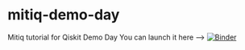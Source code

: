 # mitiq-demo-day
Mitiq tutorial for Qiskit Demo Day
You can launch it here --> [![Binder](https://mybinder.org/badge_logo.svg)](https://mybinder.org/v2/gh/nathanshammah/mitiq-demo-day/HEAD)
